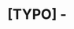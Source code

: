 ---
name: Typo report
about: Create a new issue to report a compendium typo
title: "[TYPO] - "
labels: compendium, typo
type: bug
assignees: ''

---
